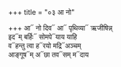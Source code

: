 +++
title = "०३ आ नो"

+++
आ᳓ नो दिव᳓ आ᳓ पृथिव्या᳓ ऋजीषिन्न्  
इद᳓म् बर्हिः᳓ सोमपे᳓याय याहि  
व᳓हन्तु त्वा ह᳓रयो मद्रि᳓अञ्चम्  
आङ्गूष᳓म् अ᳓छा तव᳓सम् म᳓दाय